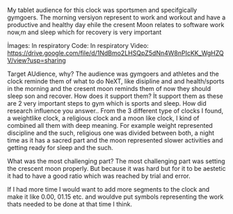 My tablet audience for this clock was sportsmen and specifgically gymgoers. The morning versiyon represent to work and workout and have a productive and healthy day ehile the cresent Moon relates to software work now,m and sleep which for recovery is very important

İmages: In respiratory
Code: In respiratory
Video: https://drive.google.com/file/d/1NdBmo2LHSQpZ5dNn4W8nPIcKK_WgHZQV/view?usp=sharing

Target AUdience, why?
The audience was gymgoers and athletes and the clock reminde them of what to do NeXT, like disipline and and health/sports in the morning and the cresent moon reminds them of now they should sleep son and recover.
How does it support them?
İt support them as these are 2 very important steps to gym which is sports and sleep.
How did research influence you answer..
From the 3 different type of clocks I found, a weightlike clock, a religious clock and a moon like clock, I kind of combined all them with deep meaning. For example weight represented discipline and the such, religious one was divided between both, a night time as it has a sacred part and the moon represented slower activities and getting ready for sleep and the such.

What was the most challenging part?
The most challenging part was setting the crescent moon properly. But because it was hard but for it to be aestetic it had to have a good ratio which was reached by trial and error.

If I had more time I would want to add more segments to the clock and make it like 0.00, 01.15 etc. and wouldve put symbols representing the work thats needed to be done at that time I think.
